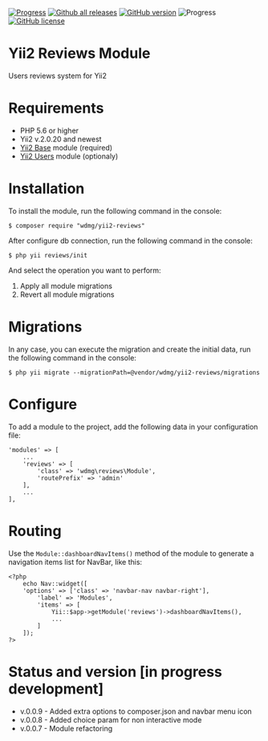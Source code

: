 [![Progress](https://img.shields.io/badge/required-Yii2_v2.0.13-blue.svg)](https://packagist.org/packages/yiisoft/yii2)
[![Github all releases](https://img.shields.io/github/downloads/wdmg/yii2-reviews/total.svg)](https://GitHub.com/wdmg/yii2-reviews/releases/)
[![GitHub version](https://badge.fury.io/gh/wdmg/Fyii2-reviews.svg)](https://github.com/wdmg/yii2-reviews)
![Progress](https://img.shields.io/badge/progress-in_development-red.svg)
[![GitHub license](https://img.shields.io/github/license/wdmg/yii2-reviews.svg)](https://github.com/wdmg/yii2-reviews/blob/master/LICENSE)

# Yii2 Reviews Module
Users reviews system for Yii2

# Requirements 
* PHP 5.6 or higher
* Yii2 v.2.0.20 and newest
* [Yii2 Base](https://github.com/wdmg/yii2-base) module (required)
* [Yii2 Users](https://github.com/wdmg/yii2-users) module (optionaly)

# Installation
To install the module, run the following command in the console:

`$ composer require "wdmg/yii2-reviews"`

After configure db connection, run the following command in the console:

`$ php yii reviews/init`

And select the operation you want to perform:
  1) Apply all module migrations
  2) Revert all module migrations

# Migrations
In any case, you can execute the migration and create the initial data, run the following command in the console:

`$ php yii migrate --migrationPath=@vendor/wdmg/yii2-reviews/migrations`

# Configure
To add a module to the project, add the following data in your configuration file:

    'modules' => [
        ...
        'reviews' => [
            'class' => 'wdmg\reviews\Module',
            'routePrefix' => 'admin'
        ],
        ...
    ],

# Routing
Use the `Module::dashboardNavItems()` method of the module to generate a navigation items list for NavBar, like this:

    <?php
        echo Nav::widget([
        'options' => ['class' => 'navbar-nav navbar-right'],
            'label' => 'Modules',
            'items' => [
                Yii::$app->getModule('reviews')->dashboardNavItems(),
                ...
            ]
        ]);
    ?>

# Status and version [in progress development]
* v.0.0.9 - Added extra options to composer.json and navbar menu icon
* v.0.0.8 - Added choice param for non interactive mode
* v.0.0.7 - Module refactoring